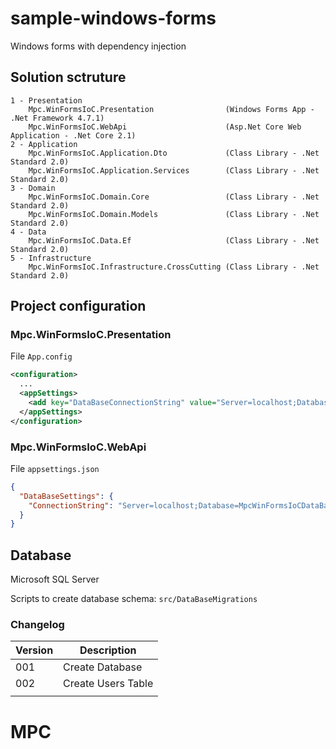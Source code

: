 # sample-windows-forms
Windows forms with dependency injection

## Solution sctruture

```text
1 - Presentation
    Mpc.WinFormsIoC.Presentation                (Windows Forms App - .Net Framework 4.7.1)
    Mpc.WinFormsIoC.WebApi                      (Asp.Net Core Web Application - .Net Core 2.1)
2 - Application
    Mpc.WinFormsIoC.Application.Dto             (Class Library - .Net Standard 2.0)
    Mpc.WinFormsIoC.Application.Services        (Class Library - .Net Standard 2.0)
3 - Domain
    Mpc.WinFormsIoC.Domain.Core                 (Class Library - .Net Standard 2.0)
    Mpc.WinFormsIoC.Domain.Models               (Class Library - .Net Standard 2.0)
4 - Data
    Mpc.WinFormsIoC.Data.Ef                     (Class Library - .Net Standard 2.0)
5 - Infrastructure
    Mpc.WinFormsIoC.Infrastructure.CrossCutting (Class Library - .Net Standard 2.0)
```

## Project configuration

### Mpc.WinFormsIoC.Presentation

File `App.config`

```xml
<configuration>
  ...
  <appSettings>
    <add key="DataBaseConnectionString" value="Server=localhost;Database=MpcWinFormsIoCDataBase;User Id=MpcWinFormsIoCUser;Password=Mpc123" />
  </appSettings>
</configuration>
```

### Mpc.WinFormsIoC.WebApi

File `appsettings.json`

```json
{
  "DataBaseSettings": {
    "ConnectionString": "Server=localhost;Database=MpcWinFormsIoCDataBase;User Id=MpcWinFormsIoCUser;Password=Mpc123"
  }
}
```

## Database

Microsoft SQL Server

Scripts to create database schema: `src/DataBaseMigrations`

### Changelog

| Version | Description                                   |
| --------| --------------------------------------------- |
| 001     | Create Database                               |
| 002     | Create Users Table                            |
|         |                                               |
# MPC

